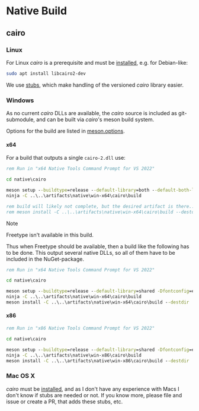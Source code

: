 # Native Build

## cairo

### Linux

For Linux _cairo_ is a prerequisite and must be [installed](https://www.cairographics.org/download/), e.g. for Debian-like:
```bash
sudo apt install libcairo2-dev
```

We use [stubs](./stubs/ReadMe.md), which make handling of the versioned _cairo_ library easier.

### Windows

As no current _cairo_ DLLs are available, the _cairo_ source is included as git-submodule, and can be built via _cairo_'s meson build system.

Options for the build are listed in [meson.options](https://gitlab.freedesktop.org/cairo/cairo/-/blob/master/meson.options?ref_type=heads).

#### x64

For a build that outputs a single `cairo-2.dll` use:
```cmd
rem Run in "x64 Native Tools Command Prompt for VS 2022"

cd native\cairo

meson setup --buildtype=release --default-library=both --default-both-libraries=shared -Dtests=disabled ..\..\artifacts\native\win-x64\cairo\build
ninja -C ..\..\artifacts\native\win-x64\cairo\build

rem build will likely not complete, but the desired artifact is there...
rem meson install -C ..\..\artifacts\native\win-x64\cairo\build --destdir ..\out
```

> [!NOTE]
> Freetype isn't available in this build.

Thus when Freetype should be available, then a build like the following has to be done.
This output several native DLLs, so all of them have to be included in the NuGet-package.
```cmd
rem Run in "x64 Native Tools Command Prompt for VS 2022"

cd native\cairo

meson setup --buildtype=release --default-library=shared -Dfontconfig=enabled -Dfreetype=enabled -Dtests=disabled ..\..\artifacts\native\win-x64\cairo\build
ninja -C ..\..\artifacts\native\win-x64\cairo\build
meson install -C ..\..\artifacts\native\win-x64\cairo\build --destdir ..\out
```

#### x86

```cmd
rem Run in "x86 Native Tools Command Prompt for VS 2022"

cd native\cairo

meson setup --buildtype=release --default-library=shared -Dfontconfig=enabled -Dfreetype=enabled -Dtests=disabled ..\..\artifacts\native\win-x86\cairo\build
ninja -C ..\..\artifacts\native\win-x86\cairo\build
meson install -C ..\..\artifacts\native\win-x86\cairo\build --destdir ..\out
```

### Mac OS X

_cairo_ must be [installed](https://www.cairographics.org/download/), and as I don't have any experience with Macs I don't know if stubs are needed or not.
If you know more, please file and issue or create a PR, that adds these stubs, etc.
